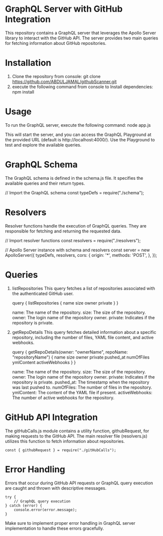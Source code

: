 # GraphQL Server with GitHub Integration

This repository contains a GraphQL server that leverages the Apollo Server library to interact with the GitHub API. The server provides two main queries for fetching information about GitHub repositories.

# Installation
  1. Clone the repository from console:
        git clone https://github.com/ABDULJAMAL/githubScanner.git
  2. execute the following command from console to Install dependencies:
        npm install 

# Usage
To run the GraphQL server, execute the following command:
    node app.js

This will start the server, and you can access the GraphQL Playground at the provided URL (default is http://localhost:4000/). Use the Playground to test and explore the available queries.

# GraphQL Schema
The GraphQL schema is defined in the schema.js file. It specifies the available queries and their return types.

// Import the GraphQL schema
    const typeDefs = require("./schema");

# Resolvers
Resolver functions handle the execution of GraphQL queries. They are responsible for fetching and returning the requested data.

// Import resolver functions
    const resolvers = require("./resolvers");

// Apollo Server instance with schema and resolvers
    const server = new ApolloServer({
        typeDefs,
        resolvers,
        cors: {
            origin: '*',
            methods: 'POST',
        },
    });
# Queries
  1. listRepositories
    This query fetches a list of repositories associated with the authenticated GitHub user.
        
        query {
            listRepositories {
                name
                size
                owner
                private
            }
        }

        name: The name of the repository.
        size: The size of the repository.
        owner: The login name of the repository owner.
        private: Indicates if the repository is private.

  2. getRepoDetails
        This query fetches detailed information about a specific repository, including the number of files, YAML file content, and active webhooks.

        query {
            getRepoDetails(owner: "ownerName", repoName: "repositoryName") {
                name
                size
                owner
                private
                pushed_at
                numOfFiles
                ymlContent
                activeWebhooks
            }
        }

        name: The name of the repository.
        size: The size of the repository.
        owner: The login name of the repository owner.
        private: Indicates if the repository is private.
        pushed_at: The timestamp when the repository was last pushed to.
        numOfFiles: The number of files in the repository.
        ymlContent: The content of the YAML file if present.
        activeWebhooks: The number of active webhooks for the repository.

# GitHub API Integration
The gitHubCalls.js module contains a utility function, githubRequest, for making requests to the GitHub API. The main resolver file (resolvers.js) utilizes this function to fetch information about repositories.

    const { githubRequest } = require("./gitHubCalls");

# Error Handling
Errors that occur during GitHub API requests or GraphQL query execution are caught and thrown with descriptive messages.

    try {
        // GraphQL query execution
    } catch (error) {
        console.error(error.message);
    }

Make sure to implement proper error handling in GraphQL server implementation to handle these errors gracefully.